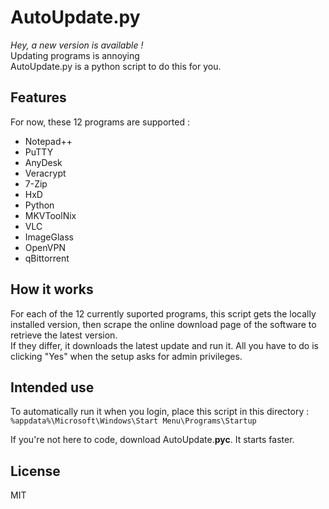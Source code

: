 # AutoUpdate&#46;py

*Hey, a new version is available !*  
Updating programs is annoying  
AutoUpdate&#46;py is a python script to do this for you.

## Features

For now, these 12 programs are supported :
- Notepad++
- PuTTY
- AnyDesk
- Veracrypt
- 7-Zip
- HxD
- Python
- MKVToolNix
- VLC
- ImageGlass
- OpenVPN
- qBittorrent


## How it works

For each of the 12 currently suported programs, this script gets the locally installed version, then scrape the online download page of the software to retrieve the latest version.  
If they differ, it downloads the latest update and run it. All you have to do is clicking "Yes" when the setup asks for admin privileges.

## Intended use

To automatically run it when you login, place this script in this directory :
``%appdata%\Microsoft\Windows\Start Menu\Programs\Startup``

If you're not here to code, download AutoUpdate.**pyc**. It starts faster.

## License

MIT
